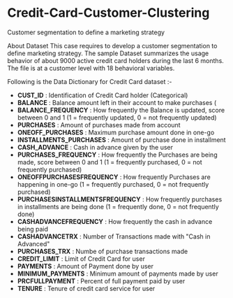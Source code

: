 # Credit-Card-Customer-Clustering
Customer segmentation to define a marketing strategy


About Dataset
This case requires to develop a customer segmentation to define marketing strategy. The
sample Dataset summarizes the usage behavior of about 9000 active credit card holders during the last 6 months. The file is at a customer level with 18 behavioral variables.

Following is the Data Dictionary for Credit Card dataset :-

- **CUST_ID** : Identification of Credit Card holder (Categorical)
- **BALANCE** : Balance amount left in their account to make purchases (
- **BALANCE_FREQUENCY** : How frequently the Balance is updated, score between 0 and 1 (1 = frequently updated, 0 = not frequently updated)
- **PURCHASES** : Amount of purchases made from account
- **ONEOFF_PURCHASES** : Maximum purchase amount done in one-go
- **INSTALLMENTS_PURCHASES** : Amount of purchase done in installment
- **CASH_ADVANCE** : Cash in advance given by the user
- **PURCHASES_FREQUENCY** : How frequently the Purchases are being made, score between 0 and 1 (1 = frequently purchased, 0 = not frequently purchased)
- **ONEOFFPURCHASESFREQUENCY** : How frequently Purchases are happening in one-go (1 = frequently purchased, 0 = not frequently purchased)
- **PURCHASESINSTALLMENTSFREQUENCY** : How frequently purchases in installments are being done (1 = frequently done, 0 = not frequently done)
- **CASHADVANCEFREQUENCY** : How frequently the cash in advance being paid
- **CASHADVANCETRX** : Number of Transactions made with "Cash in Advanced"
- **PURCHASES_TRX** : Numbe of purchase transactions made
- **CREDIT_LIMIT** : Limit of Credit Card for user
- **PAYMENTS** : Amount of Payment done by user
- **MINIMUM_PAYMENTS** : Minimum amount of payments made by user
- **PRCFULLPAYMENT** : Percent of full payment paid by user
- **TENURE** : Tenure of credit card service for user